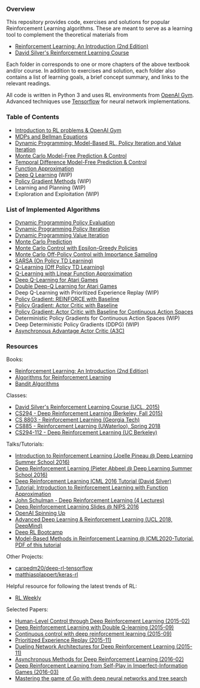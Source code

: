 ### Overview

This repository provides code, exercises and solutions for popular Reinforcement Learning algorithms. These are meant to serve as a learning tool to complement the theoretical materials from

- [Reinforcement Learning: An Introduction (2nd Edition)](http://incompleteideas.net/book/RLbook2018.pdf)
- [David Silver's Reinforcement Learning Course](http://www0.cs.ucl.ac.uk/staff/d.silver/web/Teaching.html)

Each folder in corresponds to one or more chapters of the above textbook and/or course. In addition to exercises and solution, each folder also contains a list of learning goals, a brief concept summary, and links to the relevant readings.

All code is written in Python 3 and uses RL environments from [OpenAI Gym](https://gym.openai.com/). Advanced techniques use [Tensorflow](https://www.tensorflow.org/) for neural network implementations.


### Table of Contents

- [Introduction to RL problems & OpenAI Gym](Introduction/)
- [MDPs and Bellman Equations](MDP/)
- [Dynamic Programming: Model-Based RL, Policy Iteration and Value Iteration](DP/)
- [Monte Carlo Model-Free Prediction & Control](MC/)
- [Temporal Difference Model-Free Prediction & Control](TD/)
- [Function Approximation](FA/)
- [Deep Q Learning](DQN/) (WIP)
- [Policy Gradient Methods](PolicyGradient/) (WIP)
- Learning and Planning (WIP)
- Exploration and Exploitation (WIP)


### List of Implemented Algorithms

- [Dynamic Programming Policy Evaluation](DP/Policy%20Evaluation%20Solution.ipynb)
- [Dynamic Programming Policy Iteration](DP/Policy%20Iteration%20Solution.ipynb)
- [Dynamic Programming Value Iteration](DP/Value%20Iteration%20Solution.ipynb)
- [Monte Carlo Prediction](MC/MC%20Prediction%20Solution.ipynb)
- [Monte Carlo Control with Epsilon-Greedy Policies](MC/MC%20Control%20with%20Epsilon-Greedy%20Policies%20Solution.ipynb)
- [Monte Carlo Off-Policy Control with Importance Sampling](MC/Off-Policy%20MC%20Control%20with%20Weighted%20Importance%20Sampling%20Solution.ipynb)
- [SARSA (On Policy TD Learning)](TD/SARSA%20Solution.ipynb)
- [Q-Learning (Off Policy TD Learning)](TD/Q-Learning%20Solution.ipynb)
- [Q-Learning with Linear Function Approximation](FA/Q-Learning%20with%20Value%20Function%20Approximation%20Solution.ipynb)
- [Deep Q-Learning for Atari Games](DQN/Deep%20Q%20Learning%20Solution.ipynb)
- [Double Deep-Q Learning for Atari Games](DQN/Double%20DQN%20Solution.ipynb)
- Deep Q-Learning with Prioritized Experience Replay (WIP)
- [Policy Gradient: REINFORCE with Baseline](PolicyGradient/CliffWalk%20REINFORCE%20with%20Baseline%20Solution.ipynb)
- [Policy Gradient: Actor Critic with Baseline](PolicyGradient/CliffWalk%20Actor%20Critic%20Solution.ipynb)
- [Policy Gradient: Actor Critic with Baseline for Continuous Action Spaces](PolicyGradient/Continuous%20MountainCar%20Actor%20Critic%20Solution.ipynb)
- Deterministic Policy Gradients for Continuous Action Spaces (WIP)
- Deep Deterministic Policy Gradients (DDPG) (WIP)
- [Asynchronous Advantage Actor Critic (A3C)](PolicyGradient/a3c)


### Resources

Books:

- [Reinforcement Learning: An Introduction (2nd Edition)](http://incompleteideas.net/book/RLbook2018.pdf)
- [Algorithms for Reinforcement Learning](https://sites.ualberta.ca/~szepesva/papers/RLAlgsInMDPs.pdf)
- [Bandit Algorithms](https://tor-lattimore.com/downloads/book/book.pdf)

Classes:

- [David Silver's Reinforcement Learning Course (UCL, 2015)](http://www0.cs.ucl.ac.uk/staff/d.silver/web/Teaching.html)
- [CS294 - Deep Reinforcement Learning (Berkeley, Fall 2015)](http://rll.berkeley.edu/deeprlcourse/)
- [CS 8803 - Reinforcement Learning (Georgia Tech)](https://www.udacity.com/course/reinforcement-learning--ud600)
- [CS885 - Reinforcement Learning (UWaterloo), Spring 2018](https://cs.uwaterloo.ca/~ppoupart/teaching/cs885-spring18/)
- [CS294-112 - Deep Reinforcement Learning (UC Berkeley)](http://rail.eecs.berkeley.edu/deeprlcourse/)

Talks/Tutorials:

- [Introduction to Reinforcement Learning (Joelle Pineau @ Deep Learning Summer School 2016)](http://videolectures.net/deeplearning2016_pineau_reinforcement_learning/)
- [Deep Reinforcement Learning (Pieter Abbeel @ Deep Learning Summer School 2016)](http://videolectures.net/deeplearning2016_abbeel_deep_reinforcement/)
- [Deep Reinforcement Learning ICML 2016 Tutorial (David Silver)](http://techtalks.tv/talks/deep-reinforcement-learning/62360/)
- [Tutorial: Introduction to Reinforcement Learning with Function Approximation](https://www.youtube.com/watch?v=ggqnxyjaKe4)
- [John Schulman - Deep Reinforcement Learning (4 Lectures)](https://www.youtube.com/playlist?list=PLjKEIQlKCTZYN3CYBlj8r58SbNorobqcp)
- [Deep Reinforcement Learning Slides @ NIPS 2016](http://people.eecs.berkeley.edu/~pabbeel/nips-tutorial-policy-optimization-Schulman-Abbeel.pdf)
- [OpenAI Spinning Up](https://spinningup.openai.com/en/latest/user/introduction.html)
- [Advanced Deep Learning & Reinforcement Learning (UCL 2018, DeepMind)](https://www.youtube.com/playlist?list=PLqYmG7hTraZDNJre23vqCGIVpfZ_K2RZs)
- [Deep RL Bootcamp](https://sites.google.com/view/deep-rl-bootcamp/lectures)
- [Model-Based Methods in Reinforcement Learning @ ICML2020-Tutorial](https://sites.google.com/view/mbrl-tutorial), [PDF of this tutorial](Talks-and-Tutorials/20200720Model_based%20RL_tutorial.pdf)

Other Projects:

- [carpedm20/deep-rl-tensorflow](https://github.com/carpedm20/deep-rl-tensorflow)
- [matthiasplappert/keras-rl](https://github.com/matthiasplappert/keras-rl)

Helpful resource for following the latest trends of RL:

- [RL Weekly](https://www.endtoend.ai/rl-weekly)

Selected Papers:

- [Human-Level Control through Deep Reinforcement Learning (2015-02)](http://www.readcube.com/articles/10.1038/nature14236)
- [Deep Reinforcement Learning with Double Q-learning (2015-09)](http://arxiv.org/abs/1509.06461)
- [Continuous control with deep reinforcement learning (2015-09)](https://arxiv.org/abs/1509.02971)
- [Prioritized Experience Replay (2015-11)](http://arxiv.org/abs/1511.05952)
- [Dueling Network Architectures for Deep Reinforcement Learning (2015-11)](http://arxiv.org/abs/1511.06581)
- [Asynchronous Methods for Deep Reinforcement Learning (2016-02)](http://arxiv.org/abs/1602.01783)
- [Deep Reinforcement Learning from Self-Play in Imperfect-Information Games (2016-03)](http://arxiv.org/abs/1603.01121)
- [Mastering the game of Go with deep neural networks and tree search](https://gogameguru.com/i/2016/03/deepmind-mastering-go.pdf)
